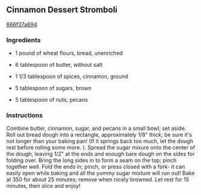 ## Cinnamon Dessert Stromboli

[666f37a694](http://www.food.com/recipe/cinnamon-dessert-stromboli-481194)

### Ingredients

 - 1 pound of wheat flours, bread, unenriched

 - 6 tablespoon of butter, without salt

 - 1 1/3 tablespoon of spices, cinnamon, ground

 - 5 tablespoon of sugars, brown

 - 5 tablespoon of nuts, pecans

### Instructions

Combine butter, cinnamon, sugar, and pecans in a small bowl; set aside. Roll out bread dough into a rectangle, approximately 1/8" thick; be sure it's not longer than your baking pan! (If it springs back too much, let the dough rest before rolling some more. ). Spread the sugar mixure onto the center of the dough, leaving 1/2" at the ends and enough bare dough on the sides for folding over. Bring the long sides in to form a seam on the top; pinch together well. Fold the ends in; pinch, or press closed with a fork- it can easily open while baking and all the yummy sugar mixture will run out! Bake at 350 for about 25 minutes; remove when nicely browned. Let rest for 15 minutes, then slice and enjoy!